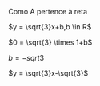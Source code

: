 Como A pertence à reta

$y = \sqrt{3}x+b,b \in R$

$0 = \sqrt{3} \times 1+b$

$b = -sqrt{3}$

$y = \sqrt{3}x-\sqrt{3}$